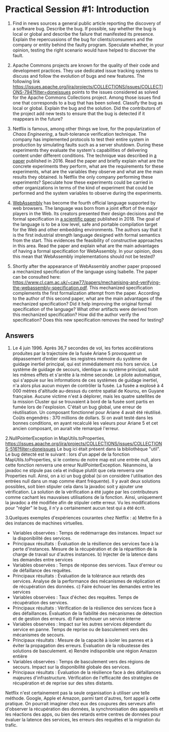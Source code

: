 # Practical Session #1: Introduction

1. Find in news sources a general public article reporting the discovery of a software bug. Describe the bug. If possible, say whether the bug is local or global and describe the failure that manifested its presence. Explain the repercussions of the bug for clients/consumers and the company or entity behind the faulty program. Speculate whether, in your opinion, testing the right scenario would have helped to discover the fault.

2. Apache Commons projects are known for the quality of their code and development practices. They use dedicated issue tracking systems to discuss and follow the evolution of bugs and new features. The following link https://issues.apache.org/jira/projects/COLLECTIONS/issues/COLLECTIONS-794?filter=doneissues points to the issues considered as solved for the Apache Commons Collections project. Among those issues find one that corresponds to a bug that has been solved. Classify the bug as local or global. Explain the bug and the solution. Did the contributors of the project add new tests to ensure that the bug is detected if it reappears in the future?

3. Netflix is famous, among other things we love, for the popularization of *Chaos Engineering*, a fault-tolerance verification technique. The company has implemented protocols to test their entire system in production by simulating faults such as a server shutdown. During these experiments they evaluate the system's capabilities of delivering content under different conditions. The technique was described in [a paper](https://arxiv.org/ftp/arxiv/papers/1702/1702.05843.pdf) published in 2016. Read the paper and briefly explain what are the concrete experiments they perform, what are the requirements for these experiments, what are the variables they observe and what are the main results they obtained. Is Netflix the only company performing these experiments? Speculate how these experiments could be carried in other organizations in terms of the kind of experiment that could be performed and the system variables to observe during the experiments.

4. [WebAssembly](https://webassembly.org/) has become the fourth official language supported by web browsers. The language was born from a joint effort of the major players in the Web. Its creators presented their design decisions and the formal specification in [a scientific paper](https://people.mpi-sws.org/~rossberg/papers/Haas,%20Rossberg,%20Schuff,%20Titzer,%20Gohman,%20Wagner,%20Zakai,%20Bastien,%20Holman%20-%20Bringing%20the%20Web%20up%20to%20Speed%20with%20WebAssembly.pdf) published in 2018. The goal of the language is to be a low level, safe and portable compilation target for the Web and other embedding environments. The authors say that it is the first industrial strength language designed with formal semantics from the start. This evidences the feasibility of constructive approaches in this area. Read the paper and explain what are the main advantages of having a formal specification for WebAssembly. In your opinion, does this mean that WebAssembly implementations should not be tested? 

5.  Shortly after the appearance of WebAssembly another paper proposed a mechanized specification of the language using Isabelle. The paper can be consulted here: https://www.cl.cam.ac.uk/~caw77/papers/mechanising-and-verifying-the-webassembly-specification.pdf. This mechanized specification complements the first formalization attempt from the paper. According to the author of this second paper, what are the main advantages of the mechanized specification? Did it help improving the original formal specification of the language? What other artifacts were derived from this mechanized specification? How did the author verify the specification? Does this new specification removes the need for testing?

## Answers

1. Le 4 juin 1996. Après 36,7 secondes de vol, les fortes accélérations produites par la trajectoire de la fusée Ariane 5 provoquent un dépassement d’entier dans les registres mémoire du système de guidage inertiel principal, qui est immédiatement mis hors service. Le système de guidage de secours, identique au système principal, subit les mêmes effets et s'arrête à la même seconde. Le pilote automatique, qui s'appuie sur les informations de ces systèmes de guidage inertiel, n'a alors plus aucun moyen de contrôler la fusée.
La fusée a explosé à 4 000 mètres d'altitude au-dessus du centre spatial de Kourou, en Guyane française. Aucune victime n'est à déplorer, mais les quatre satellites de la mission Cluster qui se trouvaient à bord de la fusée sont partis en fumée lors de l'explosion.
C'était un bug global, une erreur de réutilisation. Un composant fonctionnel pour Ariane 4 avait été réutilisé.
Coûts engendrés : 370 millions de dollars.
Si on avait testé dans les bonnes conditions, en ayant recalculé les valeurs pour Ariane 5 et cet ancien composant, on aurait vite remarqué l'erreur.

2.NullPointerException in MapUtils.toProperties, https://issues.apache.org/jira/projects/COLLECTIONS/issues/COLLECTIONS-516?filter=doneissues
Le bug ici était présent dans la bibliothèque "util". Le bug détecté est le suivant :  lors d'un appel de la fonction MapUtils.toProperties, si le contenu de notre map est une entrée null, alors cette fonction renverra une erreur NullPointerException. Néanmoins, la javadoc ne stipule pas cela et indique plutôt que cela renverra une Properties null. Ainsi, on a ici un bug global (si on considère l'utilisation des entrées null dans un map comme étant fréquente). Il y avait deux solutions possibles, soit bien stipuler cela dans la javadoc soit y ajouter une vérification. La solution de la vérification a été jugée par les contributeurs comme cachant les mauvaises utilisations de la fonction. Ainsi, uniquement la javadoc a été modifiée afin de stipuler cette erreur. Vu les modifications pour "régler" le bug, il n'y a certainement aucun test qui a été écrit.

3.Quelques exemples d'expériences courantes chez Netflix :
a) Mettre fin à des instances de machines virtuelles.
- Variables observées :
    Temps de redémarrage des instances.
    Impact sur la disponibilité des services.
- Principaux résultats :
    Évaluation de la résilience des services face à la perte d'instances.
    Mesure de la récupération et de la répartition de la charge de travail sur d'autres instances.
b) Injecter de la latence dans les demandes entre services
- Variables observées :
    Temps de réponse des services.
    Taux d'erreur ou de défaillance des requêtes.
- Principaux résultats :
    Évaluation de la tolérance aux retards des services.
    Analyse de la performance des mécanismes de réplication et de récupération des données.
c) Faire échouer les demandes entre les services
- Variables observées :
    Taux d'échec des requêtes.
    Temps de récupération des services.
- Principaux résultats :
    Vérification de la résilience des services face à des défaillances.
    Évaluation de la fiabilité des mécanismes de détection et de gestion des erreurs.
d) Faire échouer un service interne
- Variables observées :
    Impact sur les autres services dépendant du service en panne.
    Temps de reprise ou de basculement vers des mécanismes de secours.
- Principaux résultats :
    Mesure de la capacité à isoler les pannes et à éviter la propagation des erreurs.
    Évaluation de la robustesse des solutions de basculement.
e) Rendre indisponible une région Amazon entière
- Variables observées :
    Temps de basculement vers des régions de secours.
    Impact sur la disponibilité globale des services.
- Principaux résultats :
    Évaluation de la résilience face à des défaillances majeures d'infrastructure.
    Vérification de l'efficacité des stratégies de récupération et de reprise sur des sites distants.

Netflix n'est certainement pas la seule organisation à utiliser une telle méthode. Google, Apple et Amazon, parmi tant d'autres, font appel à cette pratique. 
On pourrait imaginer chez eux des coupures des serveurs afin d'observer la récupération des données, la synchronisation des appareils et les réactions des apps, ou bien des retards entre centres de données pour évaluer la latence des services, les erreurs des requêtes et la migration du trafic.

